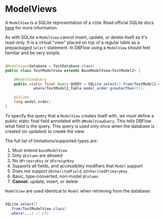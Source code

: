 # ModelViews

A `ModelView` is a SQLite representation of a `VIEW`. Read official SQLite docs
[here](https://www.sqlite.org/lang_createview.html) for more information.

As with SQLite a `ModelView` cannot insert, update, or delete itself as it's
read-only. It is a virtual "view" placed on top of a regular table as a prepackaged
`Select` statement. In DBFlow using a `ModelView` should feel familiar and be very simple.

```java

@ModelView(database = TestDatabase.class)
public class TestModelView extends BaseModelView<TestModel2> {

    @ModelViewQuery
    public static final Query QUERY = SQLite.select().from(TestModel2.class)
            .where(TestModel2_Table.model_order.greaterThan(5));

    @Column
    long model_order;
}

```

To specify the query that a `ModelView` creates itself with, we _must_ define
a public static final field annotated with `@ModelViewQuery`. This tells DBFlow
what field is the query. This query is used only once when the database is created
(or updated) to create the view.


The full list of limitations/supported types are:
  1. Must extend `BaseModelView`
  2. Only `@Column` are allowed
  3. No `@PrimaryKey` or `@ForeignKey`
  4. Supports all fields, and accessibility modifiers that `Model` support
  5. Does not support `@InheritedField`, `@InheritedPrimaryKey`
  6. Basic, type-converted, non-model `@Column`.
  7. __Cannot__: update, insert, or delete

`ModelView` are used identical to `Model` when retrieving from the database:

```java

SQLite.select()
  .from(TestModelView.class)
  .where(...) // ETC

```

